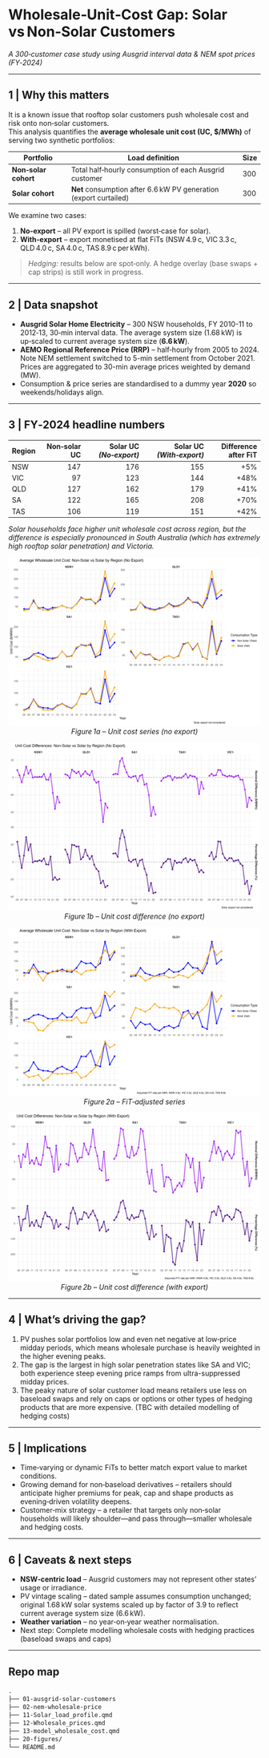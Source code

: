 # Wholesale‑Unit‑Cost Gap: Solar vs Non‑Solar Customers  
_A 300‑customer case study using Ausgrid interval data & NEM spot prices (FY‑2024)_

---

## 1 | Why this matters
It is a known issue that rooftop solar customers push wholesale cost and risk onto non‑solar customers.  
This analysis quantifies the **average wholesale unit cost (UC, $/MWh)** of serving two synthetic portfolios:

| Portfolio | Load definition | Size |
|-----------|-----------------|------|
| **Non‑solar cohort** | Total half‑hourly consumption of each Ausgrid customer | 300 |
| **Solar cohort** | **Net** consumption after 6.6 kW PV generation (export curtailed) | 300 |

We examine two cases:

1. **No‑export** – all PV export is spilled (worst‑case for solar).  
2. **With‑export** – export monetised at flat FiTs (NSW 4.9 c, VIC 3.3 c, QLD 4.0 c, SA 4.0 c, TAS 8.9 c per kWh).

> *Hedging:* results below are spot‑only.  A hedge overlay (base swaps + cap strips) is still work in progress.

---

## 2 | Data snapshot
* **Ausgrid Solar Home Electricity** – 300 NSW households, FY 2010-11 to 2012‑13, 30‑min interval data. The average system size (1.68 kW) is up‑scaled to current average system size (**6.6 kW**).  
* **AEMO Regional Reference Price (RRP)** – half‑hourly from 2005 to 2024. Note NEM settlement switched to 5-min settlement from October 2021. Prices are aggregated to 30-min average prices weighted by demand (MW). 
* Consumption & price series are standardised to a dummy year **2020** so weekends/holidays align.

---

## 3 | FY‑2024 headline numbers
| Region | Non‑solar UC | Solar UC *(No‑export)* | Solar UC *(With‑export)* | Difference after FiT |
|--------|-------------:|-----------------------:|-------------------------:|---------------:|
| NSW | 147 | 176 | 155 | +5% |
| VIC | 97 | 123 | 144 | +48% |
| QLD | 127 | 162 | 179 | +41% |
| SA | 122 | 165 | 208 | +70% |
| TAS | 106 | 119 | 151 | +42% |

*Solar households face higher unit wholesale cost across region, but the difference is especially pronounced in South Australia (which has extremely high rooftop solar penetration) and Victoria.*

<div align="center">

![Unit cost – no export](20-figures/uc_gap_no_export.png)  
*Figure 1a – Unit cost series (no export)*  

![Unit cost difference – no export](20-figures/diff_no_export.png)  
*Figure 1b – Unit cost difference (no export)*  

![Unit cost – with export](20-figures/uc_gap_with_export.png)  
*Figure 2a – FiT‑adjusted series*  

![Unit cost difference – with export](20-figures/diff_with_export.png)  
*Figure 2b – Unit cost difference (with export)*  

</div>

---

## 4 | What’s driving the gap?
1. PV pushes solar portfolios low and even net negative at low‑price midday periods, which means wholesale purchase is heavily weighted in the higher evening peaks.
2. The gap is the largest in high solar penetration states like SA and VIC; both experience steep evening price ramps from ultra-suppressed midday prices.
3. The peaky nature of solar customer load means retailers use less on baseload swaps and rely on caps or options or other types of hedging products that are more expensive. (TBC with detailed modelling of hedging costs) 

---

## 5 | Implications
* Time‑varying or dynamic FiTs to better match export value to market conditions.
* Growing demand for non‑baseload derivatives – retailers should anticipate higher premiums for peak, cap and shape products as evening‑driven volatility deepens.
* Customer‑mix strategy – a retailer that targets only non‑solar households will likely shoulder—and pass through—smaller wholesale and hedging costs.


---

## 6 | Caveats & next steps
* **NSW‑centric load** – Ausgrid customers may not represent other states’ usage or irradiance.  
* PV vintage scaling – dated sample assumes consumption unchanged; original 1.68 kW solar systems scaled up by factor of 3.9 to reflect current average system size (6.6 kW).
* **Weather variation** – no year‑on‑year weather normalisation.  
* Next step: Complete modelling wholesale costs with hedging practices (baseload swaps and caps)

---


## Repo map
```
.
├── 01-ausgrid-solar-customers
├── 02-nem-wholesale-price
├── 11-Solar_load_profile.qmd
├── 12-Wholesale_prices.qmd
├── 13-model_wholesale_cost.qmd
├── 20-figures/
└── README.md
```

